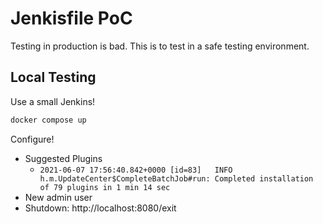 Jenkisfile PoC
===

Testing in production is bad. This is to test in a safe testing environment.



Local Testing
---

Use a small Jenkins!
```sh
docker compose up
```

Configure!
* Suggested Plugins
  * `2021-06-07 17:56:40.842+0000 [id=83]	INFO	h.m.UpdateCenter$CompleteBatchJob#run: Completed installation of 79 plugins in 1 min 14 sec`
* New admin user
* Shutdown: http://localhost:8080/exit
